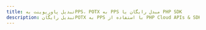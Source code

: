 ---title: تبدیل پاورپوینت بهPPS، POTX به PPS مبدل رایگان یا PHP SDKdescription: تبدیل رایگانPOTX به PPS با استفاده از PHP Cloud APIs & SDK. همچنین اسناد Microsoft PowerPoint را در Cloud ایجاد، ویرایش و رندر کنید.---